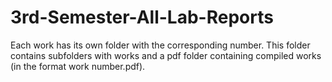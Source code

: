 # 3rd-Semester-All-Lab-Reports
Each work has its own folder with the corresponding number. This folder contains subfolders with works and a pdf folder containing compiled works (in the format work number.pdf).
